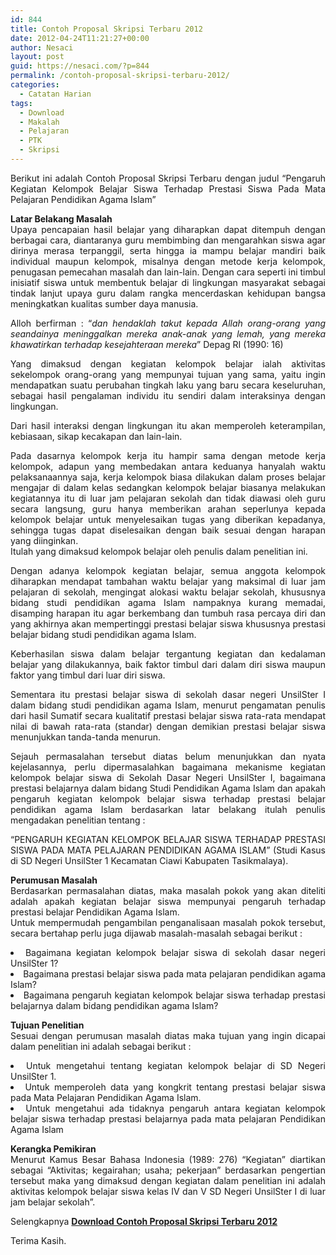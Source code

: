 ```yaml
---
id: 844
title: Contoh Proposal Skripsi Terbaru 2012
date: 2012-04-24T11:21:27+00:00
author: Nesaci
layout: post
guid: https://nesaci.com/?p=844
permalink: /contoh-proposal-skripsi-terbaru-2012/
categories:
  - Catatan Harian
tags:
  - Download
  - Makalah
  - Pelajaran
  - PTK
  - Skripsi
---
```

<p style="text-align: justify;">
  Berikut ini adalah Contoh Proposal Skripsi Terbaru dengan judul “Pengaruh Kegiatan Kelompok Belajar Siswa Terhadap Prestasi Siswa Pada Mata Pelajaran Pendidikan Agama Islam”
</p>

<p style="text-align: justify;">
  <strong>Latar Belakang Masalah</strong><br /> Upaya pencapaian hasil belajar yang diharapkan dapat ditempuh dengan berbagai cara, diantaranya guru membimbing dan mengarahkan siswa agar dirinya merasa terpanggil, serta hingga ia mampu belajar mandiri baik individual maupun kelompok, misalnya dengan metode kerja kelompok, penugasan pemecahan masalah dan lain-lain. Dengan cara seperti ini timbul inisiatif siswa untuk membentuk belajar di lingkungan masyarakat sebagai tindak lanjut upaya guru dalam rangka mencerdaskan kehidupan bangsa meningkatkan kualitas sumber daya manusia.
</p>

<p style="text-align: justify;">
  Alloh berfirman : “<em>dan hendaklah takut kepada Allah orang-orang yang seandainya meninggalkan mereka anak-anak yang lemah, yang mereka khawatirkan terhadap kesejahteraan mereka</em>” Depag RI (1990: 16)
</p>

<p style="text-align: justify;">
  Yang dimaksud dengan kegiatan kelompok belajar ialah aktivitas sekelompok orang-orang yang mempunyai tujuan yang sama, yaitu ingin mendapatkan suatu perubahan tingkah laku yang baru secara keseluruhan, sebagai hasil pengalaman individu itu sendiri dalam interaksinya dengan lingkungan.
</p>

<p style="text-align: justify;">
  Dari hasil interaksi dengan lingkungan itu akan memperoleh keterampilan, kebiasaan, sikap kecakapan dan lain-lain.
</p>

<p style="text-align: justify;">
  Pada dasarnya kelompok kerja itu hampir sama dengan metode kerja kelompok, adapun yang membedakan antara keduanya hanyalah waktu pelaksanaannya saja, kerja kelompok biasa dilakukan dalam proses belajar mengajar di dalam kelas sedangkan kelompok belajar biasanya melakukan kegiatannya itu di luar jam pelajaran sekolah dan tidak diawasi oleh guru secara langsung, guru hanya memberikan arahan seperlunya kepada kelompok belajar untuk menyelesaikan tugas yang diberikan kepadanya, sehingga tugas dapat diselesaikan dengan baik sesuai dengan harapan yang diinginkan.<br /> Itulah yang dimaksud kelompok belajar oleh penulis dalam penelitian ini.
</p>

<p style="text-align: justify;">
  Dengan adanya kelompok kegiatan belajar, semua anggota kelompok diharapkan mendapat tambahan waktu belajar yang maksimal di luar jam pelajaran di sekolah, mengingat alokasi waktu belajar sekolah, khususnya bidang studi pendidikan agama Islam nampaknya kurang memadai, disamping harapan itu agar berkembang dan tumbuh rasa percaya diri dan yang akhirnya akan mempertinggi prestasi belajar siswa khususnya prestasi belajar bidang studi pendidikan agama Islam.
</p>

<p style="text-align: justify;">
  Keberhasilan siswa dalam belajar tergantung kegiatan dan kedalaman belajar yang dilakukannya, baik faktor timbul dari dalam diri siswa maupun faktor yang timbul dari luar diri siswa.
</p>

<p style="text-align: justify;">
  Sementara itu prestasi belajar siswa di sekolah dasar negeri UnsilSter I dalam bidang studi pendidikan agama Islam, menurut pengamatan penulis dari hasil Sumatif secara kualitatif prestasi belajar siswa rata-rata mendapat nilai di bawah rata-rata (standar) dengan demikian prestasi belajar siswa menunjukkan tanda-tanda menurun.
</p>

<p style="text-align: justify;">
  Sejauh permasalahan tersebut diatas belum menunjukkan dan nyata kejelasannya, perlu dipermasalahkan bagaimana mekanisme kegiatan kelompok belajar siswa di Sekolah Dasar Negeri UnsilSter I, bagaimana prestasi belajarnya dalam bidang Studi Pendidikan Agama Islam dan apakah pengaruh kegiatan kelompok belajar siswa terhadap prestasi belajar pendidikan agama Islam berdasarkan latar belakang itulah penulis mengadakan penelitian tentang :
</p>

<p style="text-align: justify;">
  “PENGARUH KEGIATAN KELOMPOK BELAJAR SISWA TERHADAP PRESTASI SISWA PADA MATA PELAJARAN PENDIDIKAN AGAMA ISLAM” (Studi Kasus di SD Negeri UnsilSter 1 Kecamatan Ciawi Kabupaten Tasikmalaya).<!--more-->
</p>

<p style="text-align: justify;">
  <strong>Perumusan Masalah</strong><br /> Berdasarkan permasalahan diatas, maka masalah pokok yang akan diteliti adalah apakah kegiatan belajar siswa mempunyai pengaruh terhadap prestasi belajar Pendidikan Agama Islam.<br /> Untuk mempermudah pengambilan penganalisaan masalah pokok tersebut, secara bertahap perlu juga dijawab masalah-masalah sebagai berikut :
</p>

<li style="text-align: justify;">
  Bagaimana kegiatan kelompok belajar siswa di sekolah dasar negeri UnsilSter 1?
</li>
<li style="text-align: justify;">
  Bagaimana prestasi belajar siswa pada mata pelajaran pendidikan agama Islam?
</li>
<li style="text-align: justify;">
  Bagaimana pengaruh kegiatan kelompok belajar siswa terhadap prestasi belajarnya dalam bidang pendidikan agama Islam?
</li>

<p style="text-align: justify;">
  <strong>Tujuan Penelitian</strong><br /> Sesuai dengan perumusan masalah diatas maka tujuan yang ingin dicapai dalam penelitian ini adalah sebagai berikut :
</p>

<li style="text-align: justify;">
  Untuk mengetahui tentang kegiatan kelompok belajar di SD Negeri UnsilSter 1.
</li>
<li style="text-align: justify;">
  Untuk memperoleh data yang kongkrit tentang prestasi belajar siswa pada Mata Pelajaran Pendidikan Agama Islam.
</li>
<li style="text-align: justify;">
  Untuk mengetahui ada tidaknya pengaruh antara kegiatan kelompok belajar siswa terhadap prestasi belajarnya pada mata pelajaran Pendidikan Agama Islam
</li>

<p style="text-align: justify;">
  <strong>Kerangka Pemikiran</strong><br /> Menurut Kamus Besar Bahasa Indonesia (1989: 276) “Kegiatan” diartikan sebagai “Aktivitas; kegairahan; usaha; pekerjaan” berdasarkan pengertian tersebut maka yang dimaksud dengan kegiatan dalam penelitian ini adalah aktivitas kelompok belajar siswa kelas IV dan V SD Negeri UnsilSter I di luar jam belajar sekolah”.
</p>

<p style="text-align: justify;">
  Selengkapnya <a href="https://www.4shared.com/office/C30gDqWY/PROPOSAL_SKRIPSI.html" rel="nofollow" target="_blank"><strong>Download Contoh Proposal Skripsi Terbaru 2012</strong></a>
</p>

<p style="text-align: justify;">
  Terima Kasih.
</p>